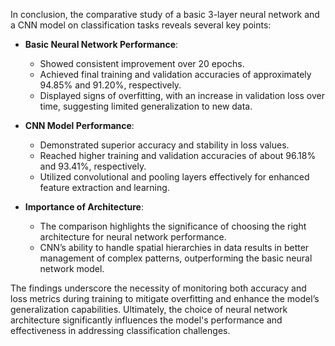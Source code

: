 In conclusion, the comparative study of a basic 3-layer neural network and a CNN model on classification tasks reveals several key points:

- **Basic Neural Network Performance**:
  - Showed consistent improvement over 20 epochs.
  - Achieved final training and validation accuracies of approximately 94.85% and 91.20%, respectively.
  - Displayed signs of overfitting, with an increase in validation loss over time, suggesting limited generalization to new data.

- **CNN Model Performance**:
  - Demonstrated superior accuracy and stability in loss values.
  - Reached higher training and validation accuracies of about 96.18% and 93.41%, respectively.
  - Utilized convolutional and pooling layers effectively for enhanced feature extraction and learning.

- **Importance of Architecture**:
  - The comparison highlights the significance of choosing the right architecture for neural network performance.
  - CNN’s ability to handle spatial hierarchies in data results in better management of complex patterns, outperforming the basic neural network model.

The findings underscore the necessity of monitoring both accuracy and loss metrics during training to mitigate overfitting and enhance the model’s generalization capabilities. Ultimately, the choice of neural network architecture significantly influences the model's performance and effectiveness in addressing classification challenges.
